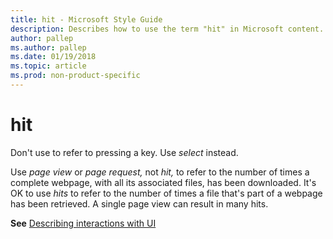```yaml
---
title: hit - Microsoft Style Guide
description: Describes how to use the term "hit" in Microsoft content.
author: pallep
ms.author: pallep
ms.date: 01/19/2018
ms.topic: article
ms.prod: non-product-specific
---
```


# hit

Don't use to refer to pressing a key. Use *select* instead. 

Use *page view* or *page request,* not *hit,* to refer to the number of times a complete webpage, with all its associated files, has been downloaded. It's OK to use *hits* to
refer to the number of times a file that's part of a webpage has been
retrieved. A single page view can result in many hits. 

**See** [Describing interactions with UI](~/procedures-instructions/describing-interactions-with-ui.md)
